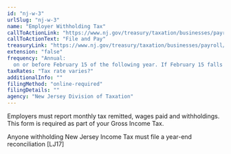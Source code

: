 ```yaml
---
id: "nj-w-3"
urlSlug: "nj-w-3"
name: "Employer Withholding Tax"
callToActionLink: "https://www.nj.gov/treasury/taxation/businesses/payroll/payroll-filing.shtml"
callToActionText: "File and Pay"
treasuryLink: "https://www.nj.gov/treasury/taxation/businesses/payroll/index.shtml"
extension: "false"
frequency: "Annual:
  on or before February 15 of the following year. If February 15 falls on a weekend or holiday, the due date is the next business day. If you stop paying wages during the year, you must file Form NJ-W-3 within 30 days after the last month the business was active or wages were paid."
taxRates: "Tax rate varies?"
additionalInfo: ""
filingMethod: "online-required"
filingDetails: ""
agency: "New Jersey Division of Taxation"
---
```


Employers must report monthly tax remitted, wages paid and withholdings. This form is required as part of your Gross Income Tax.

Anyone withholding New Jersey Income Tax must file a year-end reconciliation [LJ17]
